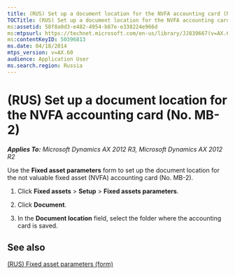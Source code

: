 ```yaml
---
title: (RUS) Set up a document location for the NVFA accounting card (No. MB-2)
TOCTitle: (RUS) Set up a document location for the NVFA accounting card (No. MB-2)
ms:assetid: 58f8a0d3-e482-4954-b87e-e338224e966d
ms:mtpsurl: https://technet.microsoft.com/en-us/library/JJ839667(v=AX.60)
ms:contentKeyID: 50396813
ms.date: 04/18/2014
mtps_version: v=AX.60
audience: Application User
ms.search.region: Russia
---
```


# (RUS) Set up a document location for the NVFA accounting card (No. MB-2) 


_**Applies To:** Microsoft Dynamics AX 2012 R3, Microsoft Dynamics AX 2012 R2_

Use the **Fixed asset parameters** form to set up the document location for the not valuable fixed asset (NVFA) accounting card (No. MB-2).

1.  Click **Fixed assets** \> **Setup** \> **Fixed assets parameters**.

2.  Click **Document**.

3.  In the **Document location** field, select the folder where the accounting card is saved.

## See also

[(RUS) Fixed asset parameters (form)](https://technet.microsoft.com/en-us/library/jj721462\(v=ax.60\))

  


